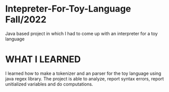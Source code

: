 # Intepreter-For-Toy-Language Fall/2022
Java based project in which I had to come up with an interpreter for a toy language

# WHAT I LEARNED
I learned how to make a tokenizer and an parser for the toy language using java regex library. The project is able to analyze, report syntax errors, report unitialized variables and do computations. 
